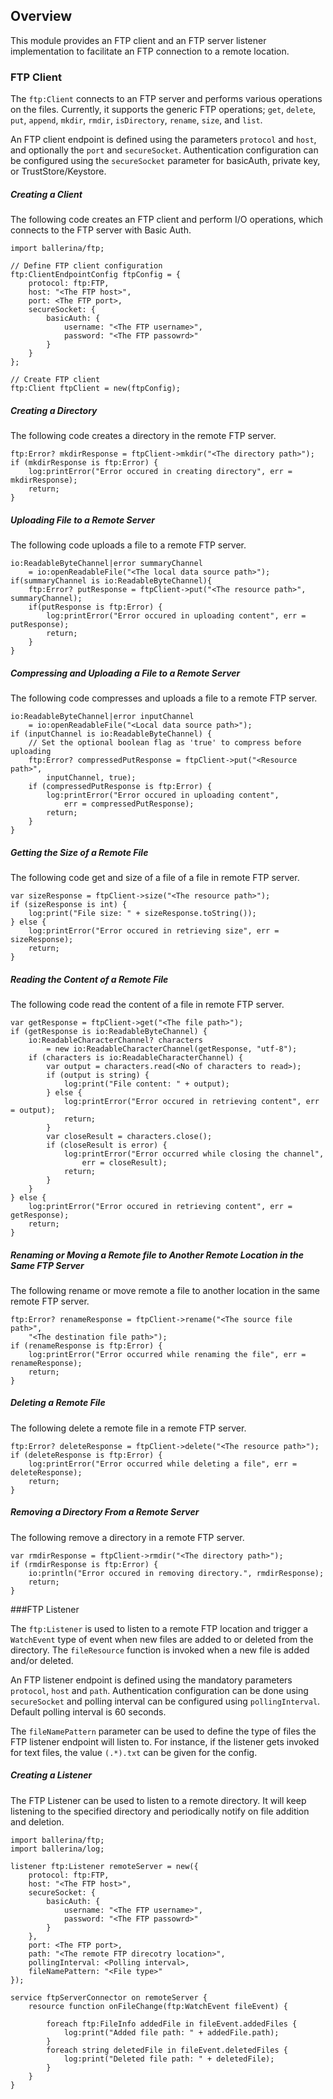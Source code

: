## Overview

This module provides an FTP client and an FTP server listener implementation to facilitate an FTP connection to a remote location.

### FTP Client

The `ftp:Client` connects to an FTP server and performs various operations on the files. Currently, it supports the
generic FTP operations; `get`, `delete`, `put`, `append`, `mkdir`, `rmdir`, `isDirectory`, `rename`, `size`, and
 `list`.

An FTP client endpoint is defined using the parameters `protocol` and `host`, and optionally the `port` and
`secureSocket`. Authentication configuration can be configured using the `secureSocket` parameter for basicAuth,
private key, or TrustStore/Keystore.

##### Creating a Client

The following code creates an FTP client and perform I/O operations, which connects to the FTP server with Basic Auth.
```ballerina
import ballerina/ftp;

// Define FTP client configuration
ftp:ClientEndpointConfig ftpConfig = {
    protocol: ftp:FTP,
    host: "<The FTP host>",
    port: <The FTP port>,
    secureSocket: {
        basicAuth: {
            username: "<The FTP username>",
            password: "<The FTP passowrd>"
        }
    }
};

// Create FTP client
ftp:Client ftpClient = new(ftpConfig);
```

##### Creating a Directory

The following code creates a directory in the remote FTP server.

```ballerina
ftp:Error? mkdirResponse = ftpClient->mkdir("<The directory path>");
if (mkdirResponse is ftp:Error) {
    log:printError("Error occured in creating directory", err = mkdirResponse);
    return;
}
```

##### Uploading File to a Remote Server

The following code uploads a file to a remote FTP server.

```ballerina
io:ReadableByteChannel|error summaryChannel
    = io:openReadableFile("<The local data source path>");
if(summaryChannel is io:ReadableByteChannel){
    ftp:Error? putResponse = ftpClient->put("<The resource path>", summaryChannel);
    if(putResponse is ftp:Error) {
        log:printError("Error occured in uploading content", err = putResponse);
        return;
    }
}
```

##### Compressing and Uploading a File to a Remote Server

The following code compresses and uploads a file to a remote FTP server.

```ballerina
io:ReadableByteChannel|error inputChannel
    = io:openReadableFile("<Local data source path>");
if (inputChannel is io:ReadableByteChannel) {
    // Set the optional boolean flag as 'true' to compress before uploading
    ftp:Error? compressedPutResponse = ftpClient->put("<Resource path>",
        inputChannel, true);
    if (compressedPutResponse is ftp:Error) {
        log:printError("Error occured in uploading content",
            err = compressedPutResponse);
        return;
    }
}
```

##### Getting the Size of a Remote File

The following code get and size of a file of a file in remote FTP server.

```ballerina
var sizeResponse = ftpClient->size("<The resource path>");
if (sizeResponse is int) {
    log:print("File size: " + sizeResponse.toString());
} else {
    log:printError("Error occured in retrieving size", err = sizeResponse);
    return;
}
```

##### Reading the Content of a Remote File

The following code read the content of a file in remote FTP server.

```ballerina
var getResponse = ftpClient->get("<The file path>");
if (getResponse is io:ReadableByteChannel) {
    io:ReadableCharacterChannel? characters
        = new io:ReadableCharacterChannel(getResponse, "utf-8");
    if (characters is io:ReadableCharacterChannel) {
        var output = characters.read(<No of characters to read>);
        if (output is string) {
            log:print("File content: " + output);
        } else {
            log:printError("Error occured in retrieving content", err = output);
            return;
        }
        var closeResult = characters.close();
        if (closeResult is error) {
            log:printError("Error occurred while closing the channel",
                err = closeResult);
            return;
        }
    }
} else {
    log:printError("Error occured in retrieving content", err = getResponse);
    return;
}
```

##### Renaming or Moving a Remote file to Another Remote Location in the Same FTP Server

The following rename or move remote a file to another location in the same remote FTP server.

```ballerina
ftp:Error? renameResponse = ftpClient->rename("<The source file path>",
    "<The destination file path>");
if (renameResponse is ftp:Error) {
    log:printError("Error occurred while renaming the file", err = renameResponse);
    return;
}
```

##### Deleting a Remote File

The following delete a remote file in a remote FTP server.

```ballerina
ftp:Error? deleteResponse = ftpClient->delete("<The resource path>");
if (deleteResponse is ftp:Error) {
    log:printError("Error occurred while deleting a file", err = deleteResponse);
    return;
}
```

##### Removing a Directory From a Remote Server

The following remove a directory in a remote FTP server.

```ballerina
var rmdirResponse = ftpClient->rmdir("<The directory path>");
if (rmdirResponse is ftp:Error) {
    io:println("Error occured in removing directory.", rmdirResponse);
    return;
}
```

###FTP Listener

The `ftp:Listener` is used to listen to a remote FTP location and trigger a `WatchEvent` type of event when new
files are added to or deleted from the directory. The `fileResource` function is invoked when a new file is added
and/or deleted.

An FTP listener endpoint is defined using the mandatory parameters `protocol`, `host` and  `path`. Authentication
configuration can be done using `secureSocket` and polling interval can be configured using `pollingInterval`.
Default polling interval is 60 seconds.

The `fileNamePattern` parameter can be used to define the type of files the FTP listener endpoint will listen to.
For instance, if the listener gets invoked for text files, the value `(.*).txt` can be given for the config.

##### Creating a Listener

The FTP Listener can be used to listen to a remote directory. It will keep listening to the specified directory and
periodically notify on file addition and deletion.

```ballerina
import ballerina/ftp;
import ballerina/log;

listener ftp:Listener remoteServer = new({
    protocol: ftp:FTP,
    host: "<The FTP host>",
    secureSocket: {
        basicAuth: {
            username: "<The FTP username>",
            password: "<The FTP passowrd>"
        }
    },
    port: <The FTP port>,
    path: "<The remote FTP direcotry location>",
    pollingInterval: <Polling interval>,
    fileNamePattern: "<File type>"
});

service ftpServerConnector on remoteServer {
    resource function onFileChange(ftp:WatchEvent fileEvent) {

        foreach ftp:FileInfo addedFile in fileEvent.addedFiles {
            log:print("Added file path: " + addedFile.path);
        }
        foreach string deletedFile in fileEvent.deletedFiles {
            log:print("Deleted file path: " + deletedFile);
        }
    }
}
```
